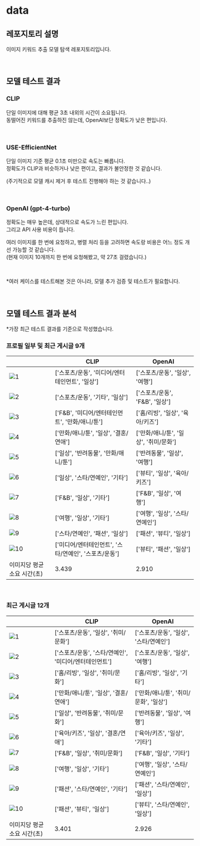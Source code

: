# data

## 레포지토리 설명
이미지 키워드 추출 모델 탐색 레포지토리입니다.

<br/>

## 모델 테스트 결과
### CLIP
단일 이미지에 대해 평균 3초 내외의 시간이 소요됩니다. \
동떨어진 키워드를 추출하진 않는데, OpenAI보단 정확도가 낮은 편입니다.

<br/>

### USE-EfficientNet
단일 이미지 기준 평균 0.1초 미만으로 속도는 빠릅니다. \
정확도가 CLIP과 비슷하거나 낮은 편이고, 결과가 불안정한 것 같습니다.

(주기적으로 모델 캐시 제거 후 테스트 진행해야 하는 것 같습니다..)

<br/>

### OpenAI (gpt-4-turbo)
정확도는 매우 높은데, 상대적으로 속도가 느린 편입니다. \
그리고 API 사용 비용이 듭니다.

여러 이미지를 한 번에 요청하고, 병렬 처리 등을 고려하면 속도랑 비용은 어느 정도 개선 가능할 것 같습니다. \
(현재 이미지 10개까지 한 번에 요청해봤고, 약 27초 걸렸습니다.)

<br/>

*여러 케이스를 테스트해본 것은 아니라, 모델 추가 검증 및 테스트가 필요합니다.

<br/>

## 모델 테스트 결과 분석
*가장 최근 테스트 결과를 기준으로 작성했습니다.

### 프로필 일부 및 최근 게시글 9개
|                                   | CLIP                                         | OpenAI                             | 
|-----------------------------------|----------------------------------------------|------------------------------------|
| ![1](images/ig_prof_post/1.jpg)   | ['스포츠/운동', '미디어/엔터테인먼트', '일상']        | ['스포츠/운동', '일상', '여행']         |
| ![2](images/ig_prof_post/2.jpg)   | ['스포츠/운동', '기타', '일상']                   | ['스포츠/운동', 'F&B', '일상']         |
| ![3](images/ig_prof_post/3.jpg)   | ['F&B', '미디어/엔터테인먼트', '만화/애니/툰']       | ['홈/리빙', '일상', '육아/키즈']        |
| ![4](images/ig_prof_post/4.jpg)   | ['만화/애니/툰', '일상', '결혼/연애']              | ['만화/애니/툰', '일상', '취미/문화']    |
| ![5](images/ig_prof_post/5.jpg)   | ['일상', '반려동물', '만화/애니/툰']               | ['반려동물', '일상', '여행']           |
| ![6](images/ig_prof_post/6.jpg)   | ['일상', '스타/연예인', '기타']                   | ['뷰티', '일상', '육아/키즈']          |
| ![7](images/ig_prof_post/7.jpg)   | ['F&B', '일상', '기타']                        | ['F&B', '일상', '여행']              |
| ![8](images/ig_prof_post/8.jpg)   | ['여행', '일상', '기타']                        | ['여행', '일상', '스타/연예인']         |
| ![9](images/ig_prof_post/9.jpg)   | ['스타/연예인', '패션', '일상']                   | ['패션', '뷰티', '일상']              |
| ![10](images/ig_prof_post/10.jpg) | ['미디어/엔터테인먼트', '스타/연예인', '스포츠/운동']  | ['뷰티', '패션', '일상']               |
| 이미지당 평균 소요 시간(초)             | 3.439                                        | 2.910                              |

<br/>

### 최근 게시글 12개
|                              | CLIP                                         | OpenAI                             | 
|------------------------------|----------------------------------------------|------------------------------------|
| ![1](images/ig_post/1.jpg)   | ['스포츠/운동', '일상', '취미/문화']               | ['스포츠/운동', '일상', '스타/연예인']    |
| ![2](images/ig_post/2.jpg)   | ['스포츠/운동', '스타/연예인', '미디어/엔터테인먼트']   | ['스포츠/운동', '일상', '여행']         |
| ![3](images/ig_post/3.jpg)   | ['홈/리빙', '일상', '취미/문화']                  | ['홈/리빙', '일상', '기타']            |
| ![4](images/ig_post/4.jpg)   | ['만화/애니/툰', '일상', '결혼/연애']              | ['만화/애니/툰', '취미/문화', '일상']    |
| ![5](images/ig_post/5.jpg)   | ['일상', '반려동물', '취미/문화']                 | ['반려동물', '일상', '여행']            |
| ![6](images/ig_post/6.jpg)   | ['육아/키즈', '일상', '결혼/연애']                | ['육아/키즈', '일상', '기타']           |
| ![7](images/ig_post/7.jpg)   | ['F&B', '일상', '취미/문화']                    | ['F&B', '일상', '기타']               |
| ![8](images/ig_post/8.jpg)   | ['여행', '일상', '기타']                        | ['여행', '일상', '스타/연예인']          |
| ![9](images/ig_post/9.jpg)   | ['패션', '스타/연예인', '기타']                   | ['패션', '스타/연예인', '일상']         |
| ![10](images/ig_post/10.jpg) | ['패션', '뷰티', '일상']                        | ['뷰티', '스타/연예인', '일상']          |
| 이미지당 평균 소요 시간(초)        | 3.401                                        | 2.926                              |